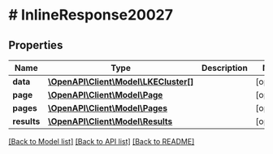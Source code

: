 # # InlineResponse20027

## Properties

Name | Type | Description | Notes
------------ | ------------- | ------------- | -------------
**data** | [**\OpenAPI\Client\Model\LKECluster[]**](LKECluster.md) |  | [optional]
**page** | [**\OpenAPI\Client\Model\Page**](Page.md) |  | [optional]
**pages** | [**\OpenAPI\Client\Model\Pages**](Pages.md) |  | [optional]
**results** | [**\OpenAPI\Client\Model\Results**](Results.md) |  | [optional]

[[Back to Model list]](../../README.md#models) [[Back to API list]](../../README.md#endpoints) [[Back to README]](../../README.md)
